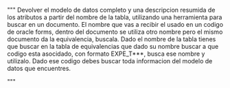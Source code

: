 """
Devolver el modelo de datos completo y una descripcion resumida de los atributos a partir del nombre de la tabla, utilizando una herramienta para buscar en un documento. El nombre que vas a recibir el usado en un codigo de oracle forms, dentro del documento se utiliza otro nombre pero el mismo documento da la equivalencia, buscala. Dado el nombre de la tabla tienes que buscar en la tabla de equivalencias que dado su nombre buscar a que codigo esta asocidado, con formato EXPE_T***, busca ese nombre y utilizalo. Dado ese codigo debes buscar toda informacion del modelo de datos que encuentres.


"""